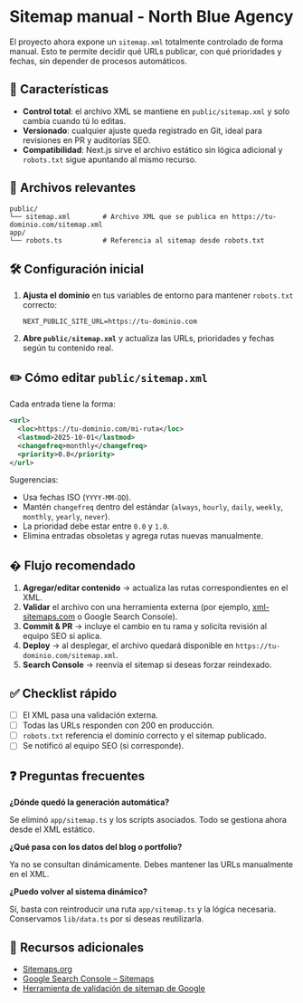 # Sitemap manual - North Blue Agency

El proyecto ahora expone un `sitemap.xml` totalmente controlado de forma manual. Esto te permite decidir qué URLs publicar, con qué prioridades y fechas, sin depender de procesos automáticos.

## 🚀 Características

- **Control total**: el archivo XML se mantiene en `public/sitemap.xml` y solo cambia cuando tú lo editas.
- **Versionado**: cualquier ajuste queda registrado en Git, ideal para revisiones en PR y auditorías SEO.
- **Compatibilidad**: Next.js sirve el archivo estático sin lógica adicional y `robots.txt` sigue apuntando al mismo recurso.

## 📁 Archivos relevantes

```
public/
└── sitemap.xml        # Archivo XML que se publica en https://tu-dominio.com/sitemap.xml
app/
└── robots.ts          # Referencia al sitemap desde robots.txt
```

## 🛠️ Configuración inicial

1. **Ajusta el dominio** en tus variables de entorno para mantener `robots.txt` correcto:
   ```env
   NEXT_PUBLIC_SITE_URL=https://tu-dominio.com
   ```
2. **Abre `public/sitemap.xml`** y actualiza las URLs, prioridades y fechas según tu contenido real.

## ✏️ Cómo editar `public/sitemap.xml`

Cada entrada tiene la forma:

```xml
<url>
  <loc>https://tu-dominio.com/mi-ruta</loc>
  <lastmod>2025-10-01</lastmod>
  <changefreq>monthly</changefreq>
  <priority>0.8</priority>
</url>
```

Sugerencias:

- Usa fechas ISO (`YYYY-MM-DD`).
- Mantén `changefreq` dentro del estándar (`always`, `hourly`, `daily`, `weekly`, `monthly`, `yearly`, `never`).
- La prioridad debe estar entre `0.0` y `1.0`.
- Elimina entradas obsoletas y agrega rutas nuevas manualmente.

## � Flujo recomendado

1. **Agregar/editar contenido** → actualiza las rutas correspondientes en el XML.
2. **Validar** el archivo con una herramienta externa (por ejemplo, [xml-sitemaps.com](https://www.xml-sitemaps.com/validate-sitemap.html) o Google Search Console).
3. **Commit & PR** → incluye el cambio en tu rama y solicita revisión al equipo SEO si aplica.
4. **Deploy** → al desplegar, el archivo quedará disponible en `https://tu-dominio.com/sitemap.xml`.
5. **Search Console** → reenvía el sitemap si deseas forzar reindexado.

## ✅ Checklist rápido

- [ ] El XML pasa una validación externa.
- [ ] Todas las URLs responden con 200 en producción.
- [ ] `robots.txt` referencia el dominio correcto y el sitemap publicado.
- [ ] Se notificó al equipo SEO (si corresponde).

## ❓ Preguntas frecuentes

**¿Dónde quedó la generación automática?**

Se eliminó `app/sitemap.ts` y los scripts asociados. Todo se gestiona ahora desde el XML estático.

**¿Qué pasa con los datos del blog o portfolio?**

Ya no se consultan dinámicamente. Debes mantener las URLs manualmente en el XML.

**¿Puedo volver al sistema dinámico?**

Sí, basta con reintroducir una ruta `app/sitemap.ts` y la lógica necesaria. Conservamos `lib/data.ts` por si deseas reutilizarla.

## 🧭 Recursos adicionales

- [Sitemaps.org](https://www.sitemaps.org/protocol.html)
- [Google Search Console – Sitemaps](https://support.google.com/webmasters/answer/183668)
- [Herramienta de validación de sitemap de Google](https://search.google.com/search-console/sitemaps)
